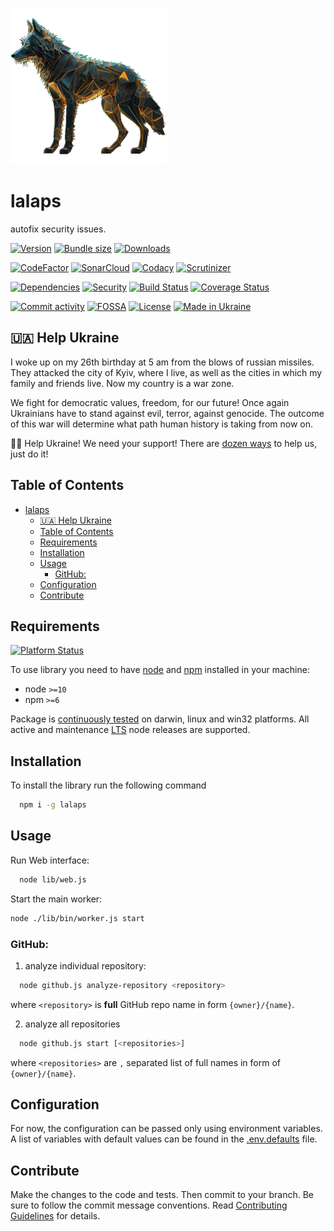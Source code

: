 ![Logo](.docs/logo_250.png "lalaps")
# lalaps
autofix security issues.

[![Version][badge-vers]][npm]
[![Bundle size][npm-size-badge]][npm-size-url]
[![Downloads][npm-downloads-badge]][npm]

[![CodeFactor][codefactor-badge]][codefactor-url]
[![SonarCloud][sonarcloud-badge]][sonarcloud-url]
[![Codacy][codacy-badge]][codacy-url]
[![Scrutinizer][scrutinizer-badge]][scrutinizer-url]

[![Dependencies][badge-deps]][npm]
[![Security][snyk-badge]][snyk-url]
[![Build Status][tests-badge]][tests-url]
[![Coverage Status][badge-coverage]][url-coverage]

[![Commit activity][commit-activity-badge]][github]
[![FOSSA][fossa-badge]][fossa-url]
[![License][badge-lic]][github]
[![Made in Ukraine][ukr-badge]][ukr-link]

## 🇺🇦 Help Ukraine
I woke up on my 26th birthday at 5 am from the blows of russian missiles. They attacked the city of Kyiv, where I live, as well as the cities in which my family and friends live. Now my country is a war zone. 

We fight for democratic values, freedom, for our future! Once again Ukrainians have to stand against evil, terror, against genocide. The outcome of this war will determine what path human history is taking from now on.

💛💙  Help Ukraine! We need your support! There are [dozen ways][ukr-link] to help us, just do it!

## Table of Contents
- [lalaps](#lalaps)
  - [🇺🇦 Help Ukraine](#-help-ukraine)
  - [Table of Contents](#table-of-contents)
  - [Requirements](#requirements)
  - [Installation](#installation)
  - [Usage](#usage)
    - [GitHub:](#github)
  - [Configuration](#configuration)
  - [Contribute](#contribute)

## Requirements
[![Platform Status][node-ver-test-badge]][node-ver-test-url]

To use library you need to have [node](https://nodejs.org) and [npm](https://www.npmjs.com) installed in your machine:

* node `>=10`
* npm `>=6`

Package is [continuously tested][node-ver-test-url] on darwin, linux and win32 platforms. All active and maintenance [LTS](https://nodejs.org/en/about/releases/) node releases are supported.

## Installation

To install the library run the following command

```bash
  npm i -g lalaps
```

## Usage

Run Web interface:
```bash
  node lib/web.js
```

Start the main worker:
```bash
node ./lib/bin/worker.js start
```

### GitHub: 
  1. analyze individual repository:

```bash
  node github.js analyze-repository <repository>
```

where `<repository>` is **full** GitHub repo name in form `{owner}/{name}`.

2. analyze all repositories
```bash
  node github.js start [<repositories>]
```

where `<repositories>` are `,` separated list of full names in form of `{owner}/{name}`.

## Configuration

For now, the configuration can be passed only using environment variables. A list of variables with default values can be found in the [.env.defaults](/.env.defaults) file.

## Contribute

Make the changes to the code and tests. Then commit to your branch. Be sure to follow the commit message conventions. Read [Contributing Guidelines](.github/CONTRIBUTING.md) for details.

[npm]: https://www.npmjs.com/package/lalaps
[github]: https://github.com/pustovitDmytro/lalaps
[coveralls]: https://coveralls.io/github/pustovitDmytro/lalaps?branch=master
[badge-deps]: https://img.shields.io/librariesio/release/npm/lalaps.svg
[badge-vers]: https://img.shields.io/npm/v/lalaps.svg
[badge-lic]: https://img.shields.io/github/license/pustovitDmytro/lalaps.svg
[badge-coverage]: https://coveralls.io/repos/github/pustovitDmytro/lalaps/badge.svg?branch=master
[url-coverage]: https://coveralls.io/github/pustovitDmytro/lalaps?branch=master

[snyk-badge]: https://snyk-widget.herokuapp.com/badge/npm/lalaps/badge.svg
[snyk-url]: https://snyk.io/advisor/npm-package/lalaps

[tests-badge]: https://img.shields.io/circleci/build/github/pustovitDmytro/lalaps
[tests-url]: https://app.circleci.com/pipelines/github/pustovitDmytro/lalaps

[codefactor-badge]: https://www.codefactor.io/repository/github/pustovitdmytro/lalaps/badge
[codefactor-url]: https://www.codefactor.io/repository/github/pustovitdmytro/lalaps

[commit-activity-badge]: https://img.shields.io/github/commit-activity/m/pustovitDmytro/lalaps

[scrutinizer-badge]: https://scrutinizer-ci.com/g/pustovitDmytro/lalaps/badges/quality-score.png?b=master
[scrutinizer-url]: https://scrutinizer-ci.com/g/pustovitDmytro/lalaps/?branch=master

[codacy-badge]: https://app.codacy.com/project/badge/Grade/2404d416834e4700961f4edb1c025b47
[codacy-url]: https://www.codacy.com/gh/pustovitDmytro/lalaps/dashboard?utm_source=github.com&amp;utm_medium=referral&amp;utm_content=pustovitDmytro/lalaps&amp;utm_campaign=Badge_Grade

[sonarcloud-badge]: https://sonarcloud.io/api/project_badges/measure?project=pustovitDmytro_lalaps&metric=alert_status
[sonarcloud-url]: https://sonarcloud.io/dashboard?id=pustovitDmytro_lalaps

[npm-downloads-badge]: https://img.shields.io/npm/dw/lalaps
[npm-size-badge]: https://img.shields.io/bundlephobia/min/lalaps
[npm-size-url]: https://bundlephobia.com/result?p=lalaps

[node-ver-test-badge]: https://github.com/pustovitDmytro/lalaps/actions/workflows/npt.yml/badge.svg?branch=master
[node-ver-test-url]: https://github.com/pustovitDmytro/lalaps/actions?query=workflow%3A%22Node.js+versions%22

[fossa-badge]: https://app.fossa.com/api/projects/custom%2B24828%2Flalaps.svg?type=shield
[fossa-url]: https://app.fossa.com/projects/custom%2B24828%2Flalaps?ref=badge_shield

[ukr-badge]: https://img.shields.io/badge/made_in-ukraine-ffd700.svg?labelColor=0057b7
[ukr-link]: https://war.ukraine.ua